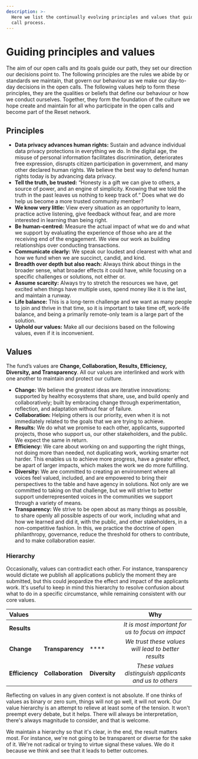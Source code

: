```yaml
---
description: >-
  Here we list the continually evolving principles and values that guide open
  call process.
---
```


# Guiding principles and values

The aim of our open calls and its goals guide our path, they set our direction our decisions point to. The following principles are the rules we abide by or standards we maintain, that govern our behaviour as we make our day-to-day decisions in the open calls. The following values help to form these principles, they are the qualities or beliefs that define our behaviour or how we conduct ourselves. Together, they form the foundation of the culture we hope create and maintain for all who participate in the open calls and become part of the Reset network. 

## Principles

* **Data privacy advances human rights:** Sustain and advance individual data privacy protections in everything we do. In the digital age, the misuse of personal information facilitates discrimination, deteriorates free expression, disrupts citizen participation in government, and many other declared human rights. We believe the best way to defend human rights today is by advancing data privacy.
* **Tell the truth, be trusted:** “Honesty is a gift we can give to others, a source of power, and an engine of simplicity. Knowing that we told the truth in the past leaves us nothing to keep track of.“ Does what we do help us become a more trusted community member?
* **We know very little:** View every situation as an opportunity to learn, practice active listening, give feedback without fear, and are more interested in learning than being right.
* **Be human-centred:** Measure the actual impact of what we do and what we support by evaluating the experience of those who are at the receiving end of the engagement. We view our work as building relationships over conducting transactions.
* **Communicate clearly:** We speak our loudest and clearest with what and how we fund when we are succinct, candid, and kind. 
* **Breadth over depth but also reach:** Always think about things in the broader sense, what broader effects it could have, while focusing on a specific challenges or solutions, not either or.
* **Assume scarcity:** Always try to stretch the resources we have, get excited when things have multiple uses, spend money like it is the last, and maintain a runway.
* **Life balance:** This is a long-term challenge and we want as many people to join and thrive in that time, so it is important to take time off, work-life balance, and being a primarily remote-only team is a large part of the solution.
* **Uphold our values:** Make all our decisions based on the following values, even if it is inconvenient.

## Values

The fund’s values are **Change, Collaboration, Results, Efficiency, Diversity, and Transparency**. All our values are interlinked and work with one another to maintain and protect our culture. 

* **Change:** We believe the greatest ideas are iterative innovations: supported by healthy ecosystems that share, use, and build openly and collaboratively; built by embracing change through experimentation, reflection, and adaptation without fear of failure.
* **Collaboration:** Helping others is our priority, even when it is not immediately related to the goals that we are trying to achieve. 
* **Results:** We do what we promise to each other, applicants, supported projects, those who support us, our other stakeholders, and the public. We expect the same in return.
* **Efficiency:** We care about working on and supporting the right things, not doing more than needed, not duplicating work, working smarter not harder. This enables us to achieve more progress, have a greater effect, be apart of larger impacts, which makes the work we do more fulfilling.
* **Diversity:** We are committed to creating an environment where all voices feel valued, included, and are empowered to bring their perspectives to the table and have agency in solutions. Not only are we committed to taking on that challenge, but we will strive to better support underrepresented voices in the communities we support through a variety of means.
* **Transparency:** We strive to be open about as many things as possible, to share openly all possible aspects of our work, including what and how we learned and did it, with the public, and other stakeholders, in a non-competitive fashion. In this, we practice the doctrine of open philanthropy, governance, reduce the threshold for others to contribute, and to make collaboration easier.

### Hierarchy

Occasionally, values can contradict each other. For instance, transparency would dictate we publish all applications publicly the moment they are submitted, but this could jeopardize the effect and impact of the applicants work. It's useful to keep in mind this hierarchy to resolve confusion about what to do in a specific circumstance, while remaining consistent with our core values.

| Values |  |  | Why  |
| :--- | :--- | :--- | :---: |
| **Results** |  |  | _It is most important for us to focus on impact_ |
| **Change** | **Transparency** | \*\*\*\* | _We trust these values will lead to better results_ |
| **Efficiency** | **Collaboration** | **Diversity** | _These values distinguish applicants and us to others_ |

Reflecting on values in any given context is not absolute. If one thinks of values as binary or zero sum, things will not go well, it will not work. Our value hierarchy is an attempt to relieve at least some of the tension. It won't preempt every debate, but it helps. There will always be interpretation, there's always magnitude to consider, and that is welcome.

We maintain a hierarchy so that it's clear, in the end, the result matters most. For instance, we're not going to be transparent or diverse for the sake of it. We're not radical or trying to virtue signal these values. We do it because we think and see that it leads to better outcomes.

